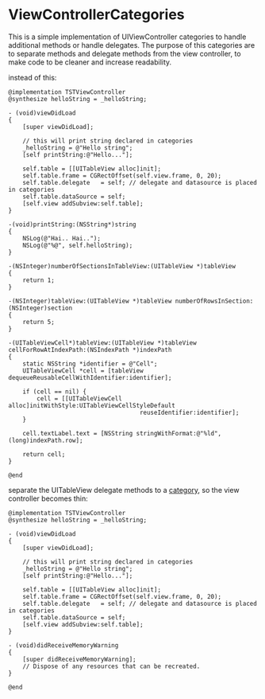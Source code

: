ViewControllerCategories
========================

This is a simple implementation of UIViewController categories to handle additional methods or handle delegates.
The purpose of this categories are to separate methods and delegate methods from the view controller, to make code to be cleaner and increase readability.

instead of this:

	@implementation TSTViewController
    @synthesize helloString = _helloString;

	- (void)viewDidLoad
	{
	    [super viewDidLoad];
	    
	    // this will print string declared in categories
	    _helloString = @"Hello string";
	    [self printString:@"Hello..."];
	    
	    self.table = [[UITableView alloc]init];
	    self.table.frame = CGRectOffset(self.view.frame, 0, 20);
	    self.table.delegate   = self; // delegate and datasource is placed in categories
	    self.table.dataSource = self;
	    [self.view addSubview:self.table];
	}

	-(void)printString:(NSString*)string
	{
	    NSLog(@"Hai.. Hai..");
	    NSLog(@"%@", self.helloString);
	}

	-(NSInteger)numberOfSectionsInTableView:(UITableView *)tableView
	{
	    return 1;
	}

	-(NSInteger)tableView:(UITableView *)tableView numberOfRowsInSection:(NSInteger)section
	{
	    return 5;
	}

	-(UITableViewCell*)tableView:(UITableView *)tableView cellForRowAtIndexPath:(NSIndexPath *)indexPath
	{
	    static NSString *identifier = @"Cell";
	    UITableViewCell *cell = [tableView dequeueReusableCellWithIdentifier:identifier];
	    
	    if (cell == nil) {
	        cell = [[UITableViewCell alloc]initWithStyle:UITableViewCellStyleDefault
	                                     reuseIdentifier:identifier];
	    }
	    
	    cell.textLabel.text = [NSString stringWithFormat:@"%ld", (long)indexPath.row];
	    
	    return cell;
	}

	@end


separate the UITableView delegate methods to a [category](https://github.com/mamaz/ViewControllerCategories/blob/master/ViewControllerCategories/TSTViewController%2BTSTViewCategories.m), so the view controller becomes thin:

	@implementation TSTViewController
	@synthesize helloString = _helloString;

	- (void)viewDidLoad
	{
	    [super viewDidLoad];
	    
	    // this will print string declared in categories
	    _helloString = @"Hello string";
	    [self printString:@"Hello..."];
	    
	    self.table = [[UITableView alloc]init];
	    self.table.frame = CGRectOffset(self.view.frame, 0, 20);
	    self.table.delegate   = self; // delegate and datasource is placed in categories
	    self.table.dataSource = self;
	    [self.view addSubview:self.table];
	}

	- (void)didReceiveMemoryWarning
	{
	    [super didReceiveMemoryWarning];
	    // Dispose of any resources that can be recreated.
	}

	@end
